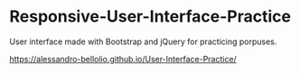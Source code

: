 # Responsive-User-Interface-Practice
User interface made with Bootstrap and jQuery for practicing porpuses.

https://alessandro-bellolio.github.io/User-Interface-Practice/
